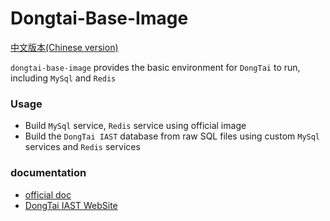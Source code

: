 # Dongtai-Base-Image
[中文版本(Chinese version)](README.ZH-CN.MD)

`dongtai-base-image` provides the basic environment for `DongTai` to run, including `MySql` and `Redis`

### Usage
- Build `MySql` service, `Redis` service using official image
- Build the `DongTai IAST` database from raw SQL files using custom `MySql` services and `Redis` services

### documentation
- [official doc](https://hxsecurity.github.io/DongTai-Doc/)
- [DongTai IAST WebSite](https://iast.huoxian.cn)

